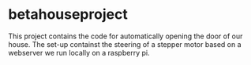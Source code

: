 # betahouseproject

This project contains the code for automatically opening the door of our house.
The set-up containst the steering of a stepper motor based on a webserver we run locally on a raspberry pi.
